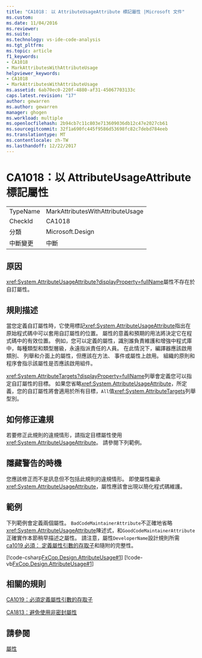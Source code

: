 ```yaml
---
title: "CA1018： 以 AttributeUsageAttribute 標記屬性 |Microsoft 文件"
ms.custom: 
ms.date: 11/04/2016
ms.reviewer: 
ms.suite: 
ms.technology: vs-ide-code-analysis
ms.tgt_pltfrm: 
ms.topic: article
f1_keywords:
- CA1018
- MarkAttributesWithAttributeUsage
helpviewer_keywords:
- CA1018
- MarkAttributesWithAttributeUsage
ms.assetid: 6ab70ec0-220f-4880-af31-45067703133c
caps.latest.revision: "17"
author: gewarren
ms.author: gewarren
manager: ghogen
ms.workload: multiple
ms.openlocfilehash: 2b94cb7c11c803e713609036db12c47e2027cb61
ms.sourcegitcommit: 32f1a690fc445f9586d53698fc82c7debd784eeb
ms.translationtype: MT
ms.contentlocale: zh-TW
ms.lasthandoff: 12/22/2017
---
```

# <a name="ca1018-mark-attributes-with-attributeusageattribute"></a>CA1018：以 AttributeUsageAttribute 標記屬性
|||  
|-|-|  
|TypeName|MarkAttributesWithAttributeUsage|  
|CheckId|CA1018|  
|分類|Microsoft.Design|  
|中斷變更|中斷|  
  
## <a name="cause"></a>原因  
 <xref:System.AttributeUsageAttribute?displayProperty=fullName>屬性不存在於自訂屬性。  
  
## <a name="rule-description"></a>規則描述  
 當您定義自訂屬性時，它使用標記<xref:System.AttributeUsageAttribute>指出在原始程式碼中可以套用自訂屬性的位置。 屬性的意義和預期的用法將決定它在程式碼中的有效位置。 例如，您可以定義的屬性，識別誰負責維護和增強中程式庫中，每種類型和類型層級，永遠指派責任的人員。 在此情況下，編譯器應該啟用類別、 列舉和介面上的屬性，但應該在方法、 事件或屬性上啟用。 組織的原則和程序會指示該屬性是否應該啟用組件。  
  
 <xref:System.AttributeTargets?displayProperty=fullName>列舉會定義您可以指定自訂屬性的目標。 如果您省略<xref:System.AttributeUsageAttribute>，所定義，您的自訂屬性將會適用於所有目標，`All`值<xref:System.AttributeTargets>列舉型別。  
  
## <a name="how-to-fix-violations"></a>如何修正違規  
 若要修正此規則的違規情形，請指定目標屬性使用<xref:System.AttributeUsageAttribute>。 請參閱下列範例。  
  
## <a name="when-to-suppress-warnings"></a>隱藏警告的時機  
 您應該修正而不是訊息但不包括此規則的違規情形。 即使屬性繼承<xref:System.AttributeUsageAttribute>，屬性應該會出現以簡化程式碼維護。  
  
## <a name="example"></a>範例  
 下列範例會定義兩個屬性。 `BadCodeMaintainerAttribute`不正確地省略<xref:System.AttributeUsageAttribute>陳述式，和`GoodCodeMaintainerAttribute`正確實作本節稍早描述之屬性。 請注意，屬性`DeveloperName`設計規則所需[ca1019 必須： 定義屬性引數的存取子](../code-quality/ca1019-define-accessors-for-attribute-arguments.md)和隨附的完整性。  
  
 [!code-csharp[FxCop.Design.AttributeUsage#1](../code-quality/codesnippet/CSharp/ca1018-mark-attributes-with-attributeusageattribute_1.cs)]
 [!code-vb[FxCop.Design.AttributeUsage#1](../code-quality/codesnippet/VisualBasic/ca1018-mark-attributes-with-attributeusageattribute_1.vb)]  
  
## <a name="related-rules"></a>相關的規則  
 [CA1019：必須定義屬性引數的存取子](../code-quality/ca1019-define-accessors-for-attribute-arguments.md)  
  
 [CA1813：避免使用非密封屬性](../code-quality/ca1813-avoid-unsealed-attributes.md)  
  
## <a name="see-also"></a>請參閱  
 [屬性](/dotnet/standard/design-guidelines/attributes)